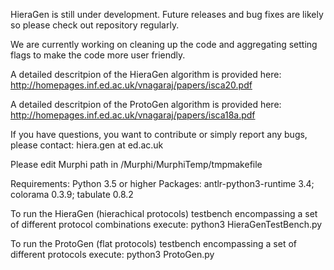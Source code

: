 HieraGen is still under development. Future releases and bug fixes are likely so please check out repository regularly.

We are currently working on cleaning up the code and aggregating setting flags to make the code more user friendly. 

A detailed descritpion of the HieraGen algorithm is provided here: http://homepages.inf.ed.ac.uk/vnagaraj/papers/isca20.pdf

A detailed descritpion of the ProtoGen algorithm is provided here: http://homepages.inf.ed.ac.uk/vnagaraj/papers/isca18a.pdf

If you have questions, you want to contribute or simply report any bugs, please contact: hiera.gen at ed.ac.uk


Please edit Murphi path in /Murphi/MurphiTemp/tmpmakefile

Requirements:
Python 3.5 or higher
Packages: antlr-python3-runtime 3.4; colorama 0.3.9; tabulate 0.8.2

To run the HieraGen (hierachical protocols) testbench encompassing a set of different protocol combinations execute:
python3 HieraGenTestBench.py

To run the ProtoGen (flat protocols) testbench encompassing a set of different protocols execute:
python3 ProtoGen.py


